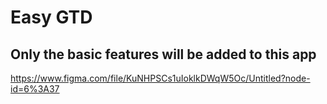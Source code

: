 # Easy GTD

## Only the basic features will be added to this app

https://www.figma.com/file/KuNHPSCs1uIoklkDWqW5Oc/Untitled?node-id=6%3A37
